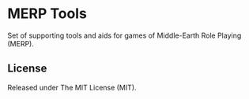 # MERP Tools
Set of supporting tools and aids for games of Middle-Earth Role Playing (MERP).

## License
Released under The MIT License (MIT).